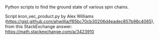 Python scripts to find the ground state of various spin chains.

Script kron_vec_product.py by Alex Williams (https://gist.github.com/ahwillia/f65bc70cb30206d4eadec857b98c4065), from this StackExchange answer: https://math.stackexchange.com/a/3423910
